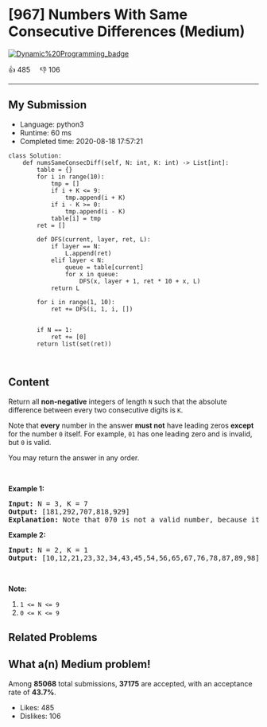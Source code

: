 # [967] Numbers With Same Consecutive Differences (Medium)

[![Dynamic%20Programming_badge](https://img.shields.io/badge/topic-Dynamic%20Programming-green.svg)](https://leetcode.com/problems/numbers-with-same-consecutive-differences/) 

:+1: 485 &nbsp; &nbsp; :thumbsdown: 106

---

## My Submission

- Language: python3
- Runtime: 60 ms
- Completed time: 2020-08-18 17:57:21

```python3
class Solution:
    def numsSameConsecDiff(self, N: int, K: int) -> List[int]:
        table = {}
        for i in range(10):
            tmp = []
            if i + K <= 9:
                tmp.append(i + K)
            if i - K >= 0:
                tmp.append(i - K)
            table[i] = tmp
        ret = []

        def DFS(current, layer, ret, L):
            if layer == N:
                L.append(ret)
            elif layer < N:
                queue = table[current]
                for x in queue:
                    DFS(x, layer + 1, ret * 10 + x, L)
            return L
        
        for i in range(1, 10):
            ret += DFS(i, 1, i, [])
        
        
        if N == 1:
            ret += [0]
        return list(set(ret))
                    
                
```

## Content
<p>Return all <strong>non-negative</strong> integers of length <code>N</code> such that the absolute difference between every two consecutive digits is <code>K</code>.</p>

<p>Note that <strong>every</strong> number in the answer <strong>must not</strong> have leading zeros <strong>except</strong> for the number <code>0</code> itself. For example, <code>01</code> has one leading zero and is invalid, but <code>0</code> is valid.</p>

<p>You may return the answer in any order.</p>

<p>&nbsp;</p>

<p><strong>Example 1:</strong></p>

<pre>
<strong>Input: </strong>N = <span id="example-input-1-1">3</span>, K = <span id="example-input-1-2">7</span>
<strong>Output: </strong><span id="example-output-1">[181,292,707,818,929]</span>
<strong>Explanation: </strong>Note that 070 is not a valid number, because it has leading zeroes.
</pre>

<div>
<p><strong>Example 2:</strong></p>

<pre>
<strong>Input: </strong>N = <span id="example-input-2-1">2</span>, K = <span id="example-input-2-2">1</span>
<strong>Output: </strong><span id="example-output-2">[10,12,21,23,32,34,43,45,54,56,65,67,76,78,87,89,98]</span></pre>

<p>&nbsp;</p>
</div>

<p><strong>Note:</strong></p>

<ol>
	<li><code>1 &lt;= N &lt;= 9</code></li>
	<li><code>0 &lt;= K &lt;= 9</code></li>
</ol>


## Related Problems


## What a(n) Medium problem!
Among **85068** total submissions, **37175** are accepted, with an acceptance rate of **43.7%**. <br>

- Likes: 485
- Dislikes: 106

